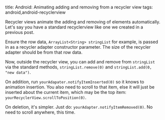 title: Android: Animating adding and removing from a recycler view
tags: android,android-recyclerview

Recycler views animate the adding and removing of elements automatically. Let's say you have a standard recyclerview like one we created in a previous post. 

Ensure the row data, `ArrayList<String> stringList` for example, is passed in as a recycler adapter constructor parameter. The size of the recycler adapter should be from that row data.

Now, outside the recycler view, you can add and remove from `stringList` via the standard methods, `stringList.remove(0)` and `stringList.add(0, "new data")`. 

On addition, run `yourAdapater.notifyItemInserted(0)` so it knows to animation insertion. You also need to scroll to that item, else it will just be inserted about the current item, which may be the top item: `yourRecyclerView.scrollToPosition(0)`. 

On deletion, it's simpler. Just do: `yourAdapter.notifyItemRemoved(0)`. No need to scroll anywhere, this time.
